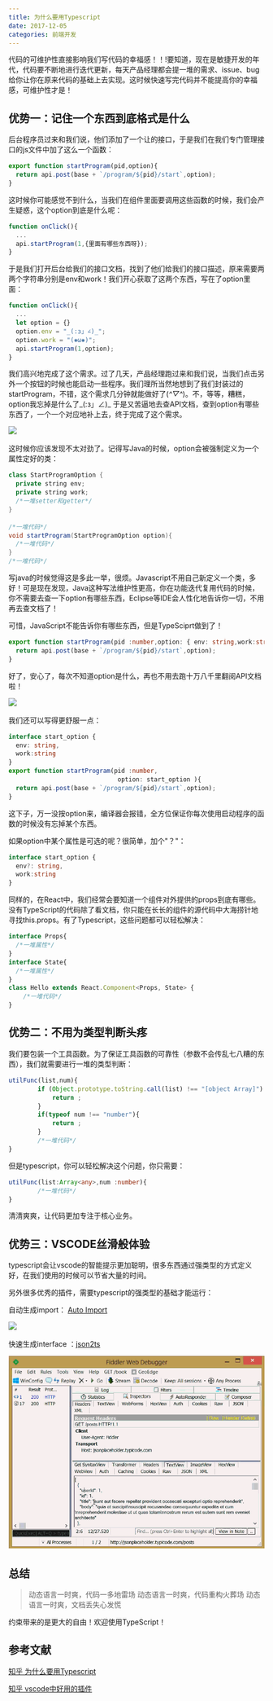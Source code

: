 ```yaml
---
title: 为什么要用Typescript
date: 2017-12-05
categories: 前端开发
---
```


代码的可维护性直接影响我们写代码的幸福感！！!要知道，现在是敏捷开发的年代，代码要不断地进行迭代更新，每天产品经理都会提一堆的需求、issue、bug给你让你在原来代码的基础上去实现。这时候快速写完代码并不能提高你的幸福感，可维护性才是！

## 优势一：记住一个东西到底格式是什么

后台程序员过来和我们说，他们添加了一个让的接口，于是我们在我们专门管理接口的js文件中加了这么一个函数：

```javascript
export function startProgram(pid,option){
  return api.post(base + `/program/${pid}/start`,option);
}
```

这时候你可能感觉不到什么，当我们在组件里面要调用这些函数的时候，我们会产生疑惑，这个option到底是什么呢：

```javascript
function onClick(){
  ...
  api.startProgram(1,{里面有哪些东西呀});
}
```

于是我们打开后台给我们的接口文档，找到了他们给我们的接口描述，原来需要两两个字符串分别是env和work！我们开心获取了这两个东西，写在了option里面：

```javascript
function onClick(){
  ...
  let option = {}
  option.env = "_(:з」∠)_";
  option.work = "(✺ω✺)";
  api.startProgram(1,option);
}
```

我们高兴地完成了这个需求。过了几天，产品经理跑过来和我们说，当我们点击另外一个按钮的时候也能启动一些程序。我们理所当然地想到了我们封装过的startProgram，不错，这个需求几分钟就能做好了(*^▽^*)。不，等等，糟糕，option我忘掉是什么了_(:з」∠)_ 于是又苦逼地去查API文档，查到option有哪些东西了，一个一个对应地补上去，终于完成了这个需求。

![](http://img.youbiaoqing.com/u/a69ec5781123a6a5107fcf1dba42169a.jpg)

这时候你应该发现不太对劲了。记得写Java的时候，option会被强制定义为一个属性定好的类：

```java
class StartProgramOption {
  private string env;
  private string work;
  /*一堆setter和getter*/
}

/*一堆代码*/
void startProgram(StartProgramOption option){
  /*一堆代码*/
}
/*一堆代码*/
```

写java的时候觉得这是多此一举，很烦。Javascript不用自己新定义一个类，多好！可是现在发现，Java这种写法维护性更高，你在功能迭代复用代码的时候，你不需要去查一下option有哪些东西，Eclipse等IDE会人性化地告诉你一切，不用再去查文档了！

可惜，JavaScript不能告诉你有哪些东西，但是TypeSciprt做到了！

```typescript
export function startProgram(pid :number,option: { env: string,work:string }){
  return api.post(base + `/program/${pid}/start`,option);
}
```

好了，安心了，每次不知道option是什么，再也不用去跑十万八千里翻阅API文档啦！

![](http://upload.didown.com/picture/0307/14888848155_big.jpg)

我们还可以写得更舒服一点：

```typescript
interface start_option { 
  env: string,
  work:string 
}
export function startProgram(pid :number,
                              option: start_option ){
  return api.post(base + `/program/${pid}/start`,option);
}
```
这下子，万一没按option来，编译器会报错，全方位保证你每次使用启动程序的函数的时候没有忘掉某个东西。

如果option中某个属性是可选的呢？很简单，加个"？"：

```typescript
interface start_option { 
  env?: string,
  work:string 
}
```

同样的，在React中，我们经常会要知道一个组件对外提供的props到底有哪些。没有TypeScript的代码除了看文档，你只能在长长的组件的源代码中大海捞针地寻找this.props。有了Typescript，这些问题都可以轻松解决：

```typescript
interface Props{
  /*一堆属性*/
}
interface State{
  /*一堆属性*/
}
class Hello extends React.Component<Props, State> {
	/*一堆代码*/
}
```

## 优势二：不用为类型判断头疼

我们要包装一个工具函数。为了保证工具函数的可靠性（参数不会传乱七八糟的东西），我们就需要进行一堆的类型判断：

```javascript
utilFunc(list,num){
        if (Object.prototype.toString.call(list) !== "[object Array]") {
            return ; 
        }
  		if(typeof num !== "number"){
          	return ;
  		}
  		/*一堆代码*/
}
```

但是typescript，你可以轻松解决这个问题，你只需要：
```typescript
utilFunc(list:Array<any>,num :number){
  		/*一堆代码*/
}
```

清清爽爽，让代码更加专注于核心业务。

## 优势三：VSCODE丝滑般体验

typescript会让vscode的智能提示更加聪明，很多东西通过强类型的方式定义好，在我们使用的时候可以节省大量的时间。

另外很多优秀的插件，需要typescript的强类型的基础才能运行：

自动生成import： [Auto Import](https://marketplace.visualstudio.com/items?itemName=steoates.autoimport)

![](https://gifyu.com/images/autoimport.gif)

快速生成interface ：[json2ts](https://marketplace.visualstudio.com/items?itemName=GregorBiswanger.json2ts)

![](https://github.com/GregorBiswanger/VSCode-json2ts/blob/master/images/json2ts.gif?raw=true)

## 总结

>动态语言一时爽，代码一多地雷场
>动态语言一时爽，代码重构火葬场
>动态语言一时爽，文档丢失心发慌

约束带来的是更大的自由！欢迎使用TypeScript！

## 参考文献

[知乎 为什么要用Typescript](https://www.zhihu.com/question/64563945)

[知乎 vscode中好用的插件](https://www.zhihu.com/question/40640654)

